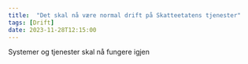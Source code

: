 ```yaml
---
title:  "Det skal nå være normal drift på Skatteetatens tjenester"
tags: [Drift]
date: 2023-11-28T12:15:00
---
```

Systemer og tjenester skal nå fungere igjen
